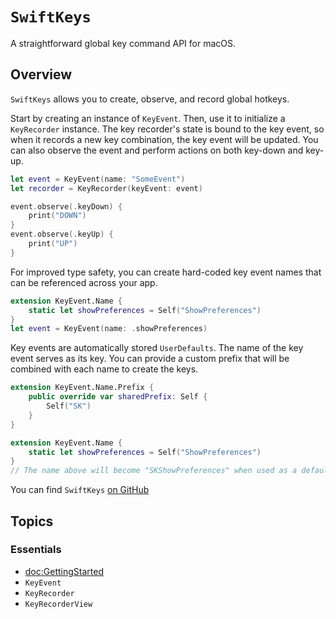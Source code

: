 # ``SwiftKeys``

A straightforward global key command API for macOS.

## Overview

`SwiftKeys` allows you to create, observe, and record global hotkeys.

Start by creating an instance of ``KeyEvent``. Then, use it to initialize a ``KeyRecorder`` instance. The key recorder's state is bound to the key event, so when it records a new key combination, the key event will be updated. You can also observe the event and perform actions on both key-down and key-up.

```swift
let event = KeyEvent(name: "SomeEvent")
let recorder = KeyRecorder(keyEvent: event)

event.observe(.keyDown) {
    print("DOWN")
}
event.observe(.keyUp) {
    print("UP")
}
```

For improved type safety, you can create hard-coded key event names that can be referenced across your app.

```swift
extension KeyEvent.Name {
    static let showPreferences = Self("ShowPreferences")
}
let event = KeyEvent(name: .showPreferences)
```

Key events are automatically stored `UserDefaults`. The name of the key event serves as its key. You can provide a custom prefix that will be combined with each name to create the keys.

```swift
extension KeyEvent.Name.Prefix {
    public override var sharedPrefix: Self { 
        Self("SK") 
    }
}

extension KeyEvent.Name {
    static let showPreferences = Self("ShowPreferences")
}
// The name above will become "SKShowPreferences" when used as a defaults key.
```

You can find `SwiftKeys` [on GitHub](https://github.com/jordanbaird/SwiftKeys)

## Topics

### Essentials

- <doc:GettingStarted>
- ``KeyEvent``
- ``KeyRecorder``
- ``KeyRecorderView``
